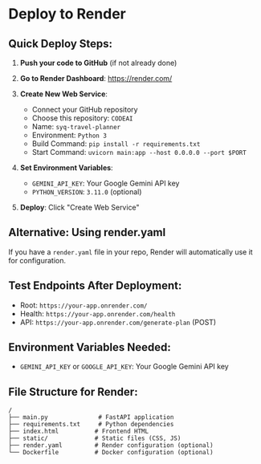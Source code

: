 # Deploy to Render

## Quick Deploy Steps:

1. **Push your code to GitHub** (if not already done)

2. **Go to Render Dashboard**: https://render.com/

3. **Create New Web Service**:
   - Connect your GitHub repository
   - Choose this repository: `CODEAI`
   - Name: `syq-travel-planner`
   - Environment: `Python 3`
   - Build Command: `pip install -r requirements.txt`
   - Start Command: `uvicorn main:app --host 0.0.0.0 --port $PORT`

4. **Set Environment Variables**:
   - `GEMINI_API_KEY`: Your Google Gemini API key
   - `PYTHON_VERSION`: `3.11.0` (optional)

5. **Deploy**: Click "Create Web Service"

## Alternative: Using render.yaml

If you have a `render.yaml` file in your repo, Render will automatically use it for configuration.

## Test Endpoints After Deployment:

- Root: `https://your-app.onrender.com/`
- Health: `https://your-app.onrender.com/health`
- API: `https://your-app.onrender.com/generate-plan` (POST)

## Environment Variables Needed:

- `GEMINI_API_KEY` or `GOOGLE_API_KEY`: Your Google Gemini API key

## File Structure for Render:

```
/
├── main.py              # FastAPI application
├── requirements.txt     # Python dependencies
├── index.html          # Frontend HTML
├── static/             # Static files (CSS, JS)
├── render.yaml         # Render configuration (optional)
└── Dockerfile          # Docker configuration (optional)
```